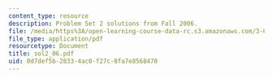 ```yaml
---
content_type: resource
description: Problem Set 2 solutions from Fall 2006.
file: /media/https%3A/open-learning-course-data-rc.s3.amazonaws.com/3-032-mechanical-behavior-of-materials-fall-2007/0d7def5b28334ac0f27c8fa7e8568470_sol2_06.pdf
file_type: application/pdf
resourcetype: Document
title: sol2_06.pdf
uid: 0d7def5b-2833-4ac0-f27c-8fa7e8568470
---
```

